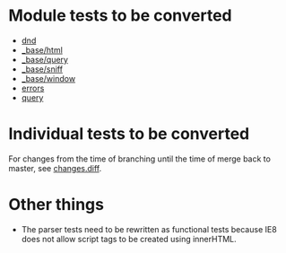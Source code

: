 # Module tests to be converted

* [dnd](https://github.com/bryanforbes/dojo/pull/81)
* [\_base/html](https://github.com/bryanforbes/dojo/pull/74)
* [\_base/query](https://github.com/bryanforbes/dojo/pull/64)
* [\_base/sniff](https://github.com/bryanforbes/dojo/pull/66)
* [\_base/window](https://github.com/bryanforbes/dojo/pull/68)
* [errors](https://github.com/bryanforbes/dojo/pull/56)
* [query](https://github.com/bryanforbes/dojo/pull/69)

# Individual tests to be converted

For changes from the time of branching until the time of merge back to master, see [changes.diff](changes.diff).

# Other things

* The parser tests need to be rewritten as functional tests because IE8 does not allow script tags to be created using innerHTML.
